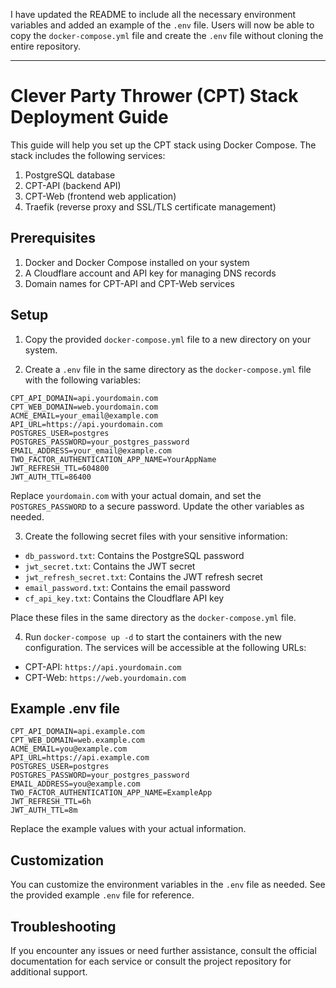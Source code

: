 I have updated the README to include all the necessary environment variables and added an example of the `.env` file. Users will now be able to copy the `docker-compose.yml` file and create the `.env` file without cloning the entire repository.

---

# Clever Party Thrower (CPT) Stack Deployment Guide

This guide will help you set up the CPT stack using Docker Compose. The stack includes the following services:

1. PostgreSQL database
2. CPT-API (backend API)
3. CPT-Web (frontend web application)
4. Traefik (reverse proxy and SSL/TLS certificate management)

## Prerequisites

1. Docker and Docker Compose installed on your system
2. A Cloudflare account and API key for managing DNS records
3. Domain names for CPT-API and CPT-Web services

## Setup

1. Copy the provided `docker-compose.yml` file to a new directory on your system.

2. Create a `.env` file in the same directory as the `docker-compose.yml` file with the following variables:

```
CPT_API_DOMAIN=api.yourdomain.com
CPT_WEB_DOMAIN=web.yourdomain.com
ACME_EMAIL=your_email@example.com
API_URL=https://api.yourdomain.com
POSTGRES_USER=postgres
POSTGRES_PASSWORD=your_postgres_password
EMAIL_ADDRESS=your_email@example.com
TWO_FACTOR_AUTHENTICATION_APP_NAME=YourAppName
JWT_REFRESH_TTL=604800
JWT_AUTH_TTL=86400
```

Replace `yourdomain.com` with your actual domain, and set the `POSTGRES_PASSWORD` to a secure password. Update the other variables as needed.

3. Create the following secret files with your sensitive information:

- `db_password.txt`: Contains the PostgreSQL password
- `jwt_secret.txt`: Contains the JWT secret
- `jwt_refresh_secret.txt`: Contains the JWT refresh secret
- `email_password.txt`: Contains the email password
- `cf_api_key.txt`: Contains the Cloudflare API key

Place these files in the same directory as the `docker-compose.yml` file.

4. Run `docker-compose up -d` to start the containers with the new configuration. The services will be accessible at the following URLs:

- CPT-API: `https://api.yourdomain.com`
- CPT-Web: `https://web.yourdomain.com`

## Example .env file

```
CPT_API_DOMAIN=api.example.com
CPT_WEB_DOMAIN=web.example.com
ACME_EMAIL=you@example.com
API_URL=https://api.example.com
POSTGRES_USER=postgres
POSTGRES_PASSWORD=your_postgres_password
EMAIL_ADDRESS=you@example.com
TWO_FACTOR_AUTHENTICATION_APP_NAME=ExampleApp
JWT_REFRESH_TTL=6h
JWT_AUTH_TTL=8m
```

Replace the example values with your actual information.

## Customization

You can customize the environment variables in the `.env` file as needed. See the provided example `.env` file for reference.

## Troubleshooting

If you encounter any issues or need further assistance, consult the official documentation for each service or consult the project repository for additional support.
